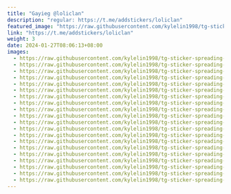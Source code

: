 ```yaml
---
title: "Gayieg @loliclan"
description: "regular: https://t.me/addstickers/loliclan"
featured_image: "https://raw.githubusercontent.com/kylelin1998/tg-sticker-spreading-worldwide-images/main/img/cc39f7d3-6a73-414c-803d-47d49678e428.jpg"
link: "https://t.me/addstickers/loliclan"
weight: 3
date: 2024-01-27T08:06:13+08:00
images:
  - https://raw.githubusercontent.com/kylelin1998/tg-sticker-spreading-worldwide-images/main/img/cc39f7d3-6a73-414c-803d-47d49678e428.jpg
  - https://raw.githubusercontent.com/kylelin1998/tg-sticker-spreading-worldwide-images/main/img/d46720de-a9a5-4cdf-a38e-61672cd03d2e.jpg
  - https://raw.githubusercontent.com/kylelin1998/tg-sticker-spreading-worldwide-images/main/img/6a3b7969-3a2e-4ce3-9479-d68103d3b5ac.jpg
  - https://raw.githubusercontent.com/kylelin1998/tg-sticker-spreading-worldwide-images/main/img/b27a317d-946d-4b59-b05d-d7774a007b11.jpg
  - https://raw.githubusercontent.com/kylelin1998/tg-sticker-spreading-worldwide-images/main/img/c4996be9-b95a-4c59-ba8d-a11bcd45f1cb.jpg
  - https://raw.githubusercontent.com/kylelin1998/tg-sticker-spreading-worldwide-images/main/img/205f067a-ec49-42b6-b3dd-febbc52be643.jpg
  - https://raw.githubusercontent.com/kylelin1998/tg-sticker-spreading-worldwide-images/main/img/a95e2920-e765-4733-9b50-ba81c92e933d.jpg
  - https://raw.githubusercontent.com/kylelin1998/tg-sticker-spreading-worldwide-images/main/img/4345fddb-01a5-4587-8413-c634407f67e7.jpg
  - https://raw.githubusercontent.com/kylelin1998/tg-sticker-spreading-worldwide-images/main/img/1fc98c58-70df-45f8-8a1e-69883707a8cf.jpg
  - https://raw.githubusercontent.com/kylelin1998/tg-sticker-spreading-worldwide-images/main/img/d5421c23-cfc0-4b92-8aeb-07ed3955b1d9.jpg
  - https://raw.githubusercontent.com/kylelin1998/tg-sticker-spreading-worldwide-images/main/img/2582d32d-91fd-4a42-9a01-e8a3e4ce3ca3.jpg
  - https://raw.githubusercontent.com/kylelin1998/tg-sticker-spreading-worldwide-images/main/img/51918a18-f67e-4873-bf6c-cddc8aa00fef.jpg
  - https://raw.githubusercontent.com/kylelin1998/tg-sticker-spreading-worldwide-images/main/img/5a713a19-ee0d-4b10-a6fe-c91891e8e002.jpg
  - https://raw.githubusercontent.com/kylelin1998/tg-sticker-spreading-worldwide-images/main/img/a4d10527-98c3-442c-8be2-193117da68ca.jpg
  - https://raw.githubusercontent.com/kylelin1998/tg-sticker-spreading-worldwide-images/main/img/2d519a27-3dda-4682-8832-662d05097f06.jpg
  - https://raw.githubusercontent.com/kylelin1998/tg-sticker-spreading-worldwide-images/main/img/03e46fc3-435b-4ed1-bd1b-807c066a606f.jpg
  - https://raw.githubusercontent.com/kylelin1998/tg-sticker-spreading-worldwide-images/main/img/3a49cbcf-ae80-4778-bb5d-bce5bc77c396.jpg
  - https://raw.githubusercontent.com/kylelin1998/tg-sticker-spreading-worldwide-images/main/img/3c02c6ea-ecae-47de-ae51-b4b7e3a55027.jpg
  - https://raw.githubusercontent.com/kylelin1998/tg-sticker-spreading-worldwide-images/main/img/5a50bb4d-0956-4e83-ba82-6f8ceeba725e.jpg
  - https://raw.githubusercontent.com/kylelin1998/tg-sticker-spreading-worldwide-images/main/img/48964c0e-7114-4186-a143-d47ec69fce70.jpg
---
```

